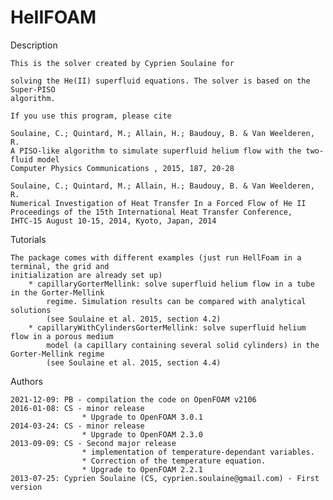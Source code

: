 # HeIIFOAM

Description

    This is the solver created by Cyprien Soulaine for

    solving the He(II) superfluid equations. The solver is based on the Super-PISO
	algorithm. 

    If you use this program, please cite

	Soulaine, C.; Quintard, M.; Allain, H.; Baudouy, B. & Van Weelderen, R. 
	A PISO-like algorithm to simulate superfluid helium flow with the two-fluid model 
	Computer Physics Communications , 2015, 187, 20-28

	Soulaine, C.; Quintard, M.; Allain, H.; Baudouy, B. & Van Weelderen, R. 
	Numerical Investigation of Heat Transfer In a Forced Flow of He II 
	Proceedings of the 15th International Heat Transfer Conference, 
	IHTC-15 August 10-15, 2014, Kyoto, Japan, 2014

Tutorials
	
	The package comes with different examples (just run HellFoam in a terminal, the grid and 
	initialization are already set up)
		* capillaryGorterMellink: solve superfluid helium flow in a tube in the Gorter-Mellink
			regime. Simulation results can be compared with analytical solutions
			(see Soulaine et al. 2015, section 4.2)
		* capillaryWithCylindersGorterMellink: solve superfluid helium flow in a porous medium 
			model (a capillary containing several solid cylinders) in the Gorter-Mellink regime
			(see Soulaine et al. 2015, section 4.4)

Authors

	2021-12-09: PB - compilation the code on OpenFOAM v2106
	2016-01-08: CS - minor release
					* Upgrade to OpenFOAM 3.0.1 
	2014-03-24: CS - minor release
					* Upgrade to OpenFOAM 2.3.0 
	2013-09-09: CS - Second major release
					* implementation of temperature-dependant variables. 
					* Correction of the temperature equation.
					* Upgrade to OpenFOAM 2.2.1
	2013-07-25: Cyprien Soulaine (CS, cyprien.soulaine@gmail.com) - First version
